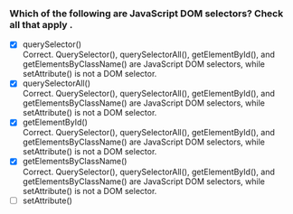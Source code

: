### Which of the following are JavaScript DOM selectors? Check all that apply .

- [x] querySelector() <br>
      Correct. QuerySelector(), querySelectorAll(), getElementById(), and getElementsByClassName() are JavaScript DOM selectors, while setAttribute() is not a DOM selector.
- [x] querySelectorAll() <br>
      Correct. QuerySelector(), querySelectorAll(), getElementById(), and getElementsByClassName() are JavaScript DOM selectors, while setAttribute() is not a DOM selector.
- [x] getElementById() <br>
      Correct. QuerySelector(), querySelectorAll(), getElementById(), and getElementsByClassName() are JavaScript DOM selectors, while setAttribute() is not a DOM selector.
- [x] getElementsByClassName() <br>
      Correct. QuerySelector(), querySelectorAll(), getElementById(), and getElementsByClassName() are JavaScript DOM selectors, while setAttribute() is not a DOM selector.
- [ ] setAttribute()
